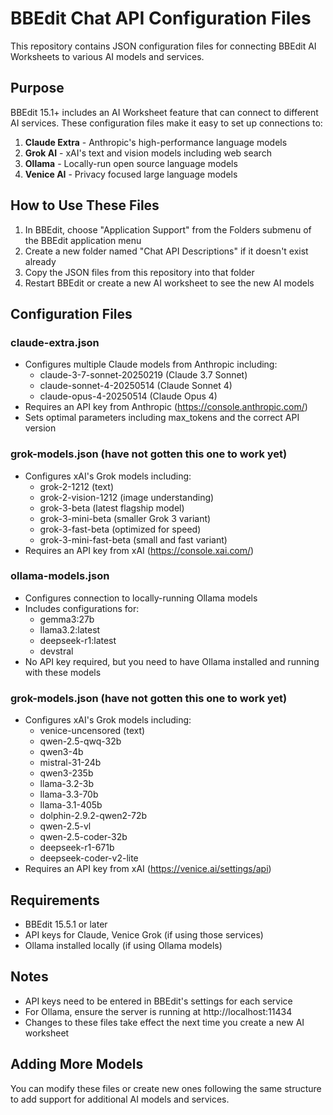 # BBEdit Chat API Configuration Files

This repository contains JSON configuration files for connecting BBEdit AI Worksheets to various AI models and services.

## Purpose

BBEdit 15.1+ includes an AI Worksheet feature that can connect to different AI services. These configuration files make it easy to set up connections to:

1. **Claude Extra** - Anthropic's high-performance language models
2. **Grok AI** - xAI's text and vision models including web search
3. **Ollama** - Locally-run open source language models
4. **Venice AI** - Privacy focused large language models

## How to Use These Files

1. In BBEdit, choose "Application Support" from the Folders submenu of the BBEdit application menu
2. Create a new folder named "Chat API Descriptions" if it doesn't exist already
3. Copy the JSON files from this repository into that folder
4. Restart BBEdit or create a new AI worksheet to see the new AI models

## Configuration Files

### claude-extra.json
- Configures multiple Claude models from Anthropic including:
  - claude-3-7-sonnet-20250219 (Claude 3.7 Sonnet)
  - claude-sonnet-4-20250514 (Claude Sonnet 4)
  - claude-opus-4-20250514 (Claude Opus 4)
- Requires an API key from Anthropic (https://console.anthropic.com/)
- Sets optimal parameters including max_tokens and the correct API version

### grok-models.json (have not gotten this one to work yet)
- Configures xAI's Grok models including:
  - grok-2-1212 (text)
  - grok-2-vision-1212 (image understanding)
  - grok-3-beta (latest flagship model)
  - grok-3-mini-beta (smaller Grok 3 variant)
  - grok-3-fast-beta (optimized for speed)
  - grok-3-mini-fast-beta (small and fast variant)
- Requires an API key from xAI (https://console.xai.com/)

### ollama-models.json
- Configures connection to locally-running Ollama models
- Includes configurations for:
  - gemma3:27b
  - llama3.2:latest
  - deepseek-r1:latest
  - devstral
- No API key required, but you need to have Ollama installed and running with these models

### grok-models.json (have not gotten this one to work yet)
- Configures xAI's Grok models including:
  - venice-uncensored (text)
  - qwen-2.5-qwq-32b
  - qwen3-4b
  - mistral-31-24b
  - qwen3-235b
  - llama-3.2-3b
  - llama-3.3-70b
  - llama-3.1-405b
  - dolphin-2.9.2-qwen2-72b
  - qwen-2.5-vl
  - qwen-2.5-coder-32b
  - deepseek-r1-671b
  - deepseek-coder-v2-lite
- Requires an API key from xAI (https://venice.ai/settings/api)

## Requirements

- BBEdit 15.5.1 or later
- API keys for Claude, Venice Grok (if using those services)
- Ollama installed locally (if using Ollama models)

## Notes

- API keys need to be entered in BBEdit's settings for each service
- For Ollama, ensure the server is running at http://localhost:11434
- Changes to these files take effect the next time you create a new AI worksheet

## Adding More Models

You can modify these files or create new ones following the same structure to add support for additional AI models and services.
